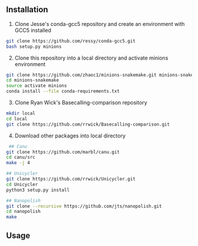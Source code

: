 ## Installation

1. Clone Jesse's conda-gcc5 repository and create an environment with GCC5 installed
  
  ```bash
  git clone https://github.com/ressy/conda-gcc5.git
  bash setup.py minions
  ```
2. Clone this repository into a local directory and activate minions environment
  ```bash
  git clone https://github.com/zhaoc1/minions-snakemake.git minions-snakemake
  cd minions-snakemake
  source activate minions
  conda install --file conda-requirements.txt
  ```
 
3. Clone Ryan Wick's Basecalling-comparison repository
  ```bash
  mkdir local
  cd local
  git clone https://github.com/rrwick/Basecalling-comparison.git
  ```

4. Download other packages into local directory
  ```bash
   ## Canu
  git clone https://github.com/marbl/canu.git
  cd canu/src
  make -j 4
  
  ## Unicycler
  git clone https://github.com/rrwick/Unicycler.git
  cd Unicycler
  python3 setup.py install
  
  ## Nanopolish
  git clone --recursive https://github.com/jts/nanopolish.git
  cd nanopolish
  make
  ```

## Usage
